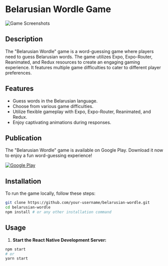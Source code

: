 # Belarusian Wordle Game

![Game Screenshots](link-to-screenshots.png) <!-- Replace with screenshots of your game -->

## Description

The "Belarusian Wordle" game is a word-guessing game where players need to guess Belarusian words. The game utilizes Expo, Expo-Router, Reanimated, and Redux resources to create an engaging gaming experience. It features multiple game difficulties to cater to different player preferences.

## Features

- Guess words in the Belarusian language.
- Choose from various game difficulties.
- Utilize flexible gameplay with Expo, Expo-Router, Reanimated, and Redux.
- Enjoy captivating animations during responses.

## Publication

The "Belarusian Wordle" game is available on Google Play. Download it now to enjoy a fun word-guessing experience!

[![Google Play](https://play.google.com/intl/en_us/badges/static/images/badges/en_badge_web_generic.png)](https://play.google.com/store/apps/details?id=com.tragediabelok.wordle)


## Installation

To run the game locally, follow these steps:

```bash
git clone https://github.com/your-username/belarusian-wordle.git
cd belarusian-wordle
npm install # or any other installation command
```

## Usage

1. **Start the React Native Development Server:**

```bash
npm start
# or
yarn start

